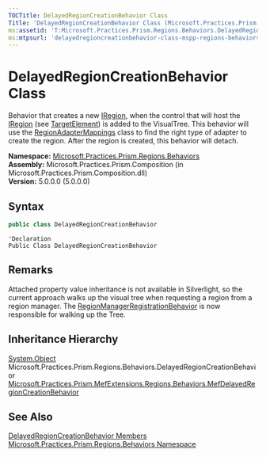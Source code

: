 ```yaml
---
TOCTitle: DelayedRegionCreationBehavior Class
Title: 'DelayedRegionCreationBehavior Class (Microsoft.Practices.Prism.Regions.Behaviors)'
ms:assetid: 'T:Microsoft.Practices.Prism.Regions.Behaviors.DelayedRegionCreationBehavior'
ms:mtpsurl: 'delayedregioncreationbehavior-class-mspp-regions-behaviors.md'
---
```



# DelayedRegionCreationBehavior Class

Behavior that creates a new [IRegion](/patterns-practices/reference/iregion-interface-mspp-regions), when the control that will host the [IRegion](/patterns-practices/reference/iregion-interface-mspp-regions) (see [TargetElement](/patterns-practices/reference/delayedregioncreationbehavior-targetelement-property-mspp-regions-behaviors)) is added to the VisualTree. This behavior will use the [RegionAdapterMappings](/patterns-practices/reference/regionadaptermappings-class-mspp-regions) class to find the right type of adapter to create the region. After the region is created, this behavior will detach.

**Namespace:** [Microsoft.Practices.Prism.Regions.Behaviors](/patterns-practices/reference/mspp-regions-behaviors-namespace)  
**Assembly:** Microsoft.Practices.Prism.Composition (in Microsoft.Practices.Prism.Composition.dll)  
**Version:** 5.0.0.0 (5.0.0.0)

## Syntax

```C#
public class DelayedRegionCreationBehavior
```

```VB
'Declaration
Public Class DelayedRegionCreationBehavior
```

## Remarks

 Attached property value inheritance is not available in Silverlight, so the current approach walks up the visual tree when requesting a region from a region manager. The [RegionManagerRegistrationBehavior](/patterns-practices/reference/regionmanagerregistrationbehavior-class-mspp-regions-behaviors) is now responsible for walking up the Tree.

## Inheritance Hierarchy

[System.Object](http://msdn.microsoft.com/en-us/library/e5kfa45b)  
  Microsoft.Practices.Prism.Regions.Behaviors.DelayedRegionCreationBehavior  
    [Microsoft.Practices.Prism.MefExtensions.Regions.Behaviors.MefDelayedRegionCreationBehavior](/patterns-practices/reference/mefdelayedregioncreationbehavior-class-mspp-mefextensions-regions-behaviors)

## See Also

[DelayedRegionCreationBehavior Members](/patterns-practices/reference/delayedregioncreationbehavior-members-mspp-regions-behaviors)  
[Microsoft.Practices.Prism.Regions.Behaviors Namespace](/patterns-practices/reference/mspp-regions-behaviors-namespace)  